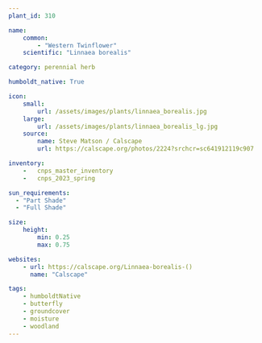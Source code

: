 ```yaml
---
plant_id: 310

name: 
    common:  
        - "Western Twinflower"  
    scientific: "Linnaea borealis"

category: perennial herb

humboldt_native: True

icon: 
    small: 
        url: /assets/images/plants/linnaea_borealis.jpg 
    large: 
        url: /assets/images/plants/linnaea_borealis_lg.jpg 
    source: 
        name: Steve Matson / Calscape 
        url: https://calscape.org/photos/2224?srchcr=sc641912119c907

inventory: 
    -   cnps_master_inventory
    -   cnps_2023_spring

sun_requirements:
  - "Part Shade"
  - "Full Shade"

size:
    height: 
        min: 0.25
        max: 0.75

websites:
    - url: https://calscape.org/Linnaea-borealis-() 
      name: "Calscape"

tags: 
    - humboldtNative
    - butterfly
    - groundcover
    - moisture
    - woodland
---
```



